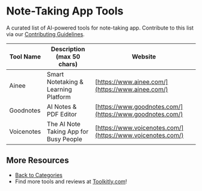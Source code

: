 # Note-Taking App Tools

A curated list of AI-powered tools for note-taking app. Contribute to this list via our [Contributing Guidelines](../CONTRIBUTING.md).

| Tool Name | Description (max 50 chars) | Website |
|-----------|----------------------------|---------|
| Ainee | Smart Notetaking & Learning Platform | [https://www.ainee.com/](https://www.ainee.com/) |
| Goodnotes | AI Notes & PDF Editor | [https://www.goodnotes.com/](https://www.goodnotes.com/) |
| Voicenotes | The AI Note Taking App for Busy People | [https://www.voicenotes.com/](https://www.voicenotes.com/) |

## More Resources
- [Back to Categories](https://github.com/ToolkitlyAI/awesome-ai-tools/blob/master/README.md)
- Find more tools and reviews at [Toolkitly.com](https://toolkitly.com)!
